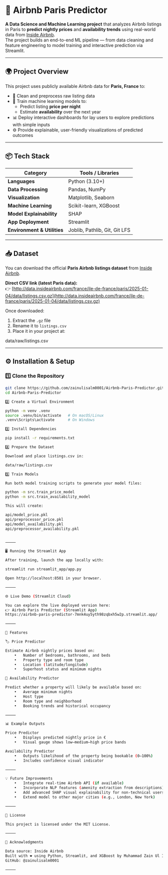 
# 🏡 Airbnb Paris Predictor

**A Data Science and Machine Learning project** that analyzes Airbnb listings in Paris to **predict nightly prices** and **availability trends** using real-world data from [Inside Airbnb](http://insideairbnb.com/get-the-data/).  
The project builds an end-to-end ML pipeline — from data cleaning and feature engineering to model training and interactive prediction via Streamlit.

---

## 🌍 Project Overview

This project uses publicly available Airbnb data for **Paris, France** to:

- 🧹 Clean and preprocess raw listing data  
- 🧠 Train machine learning models to:
  - Predict listing **price per night**
  - Estimate **availability** over the next year  
- 📊 Deploy interactive dashboards for lay users to explore predictions with simple inputs  
- ⚙️ Provide explainable, user-friendly visualizations of predicted outcomes  

---

## 📦 Tech Stack

| Category | Tools / Libraries |
|-----------|------------------|
| **Languages** | Python (3.10+) |
| **Data Processing** | Pandas, NumPy |
| **Visualization** | Matplotlib, Seaborn |
| **Machine Learning** | Scikit-learn, XGBoost |
| **Model Explainability** | SHAP |
| **App Deployment** | Streamlit |
| **Environment & Utilities** | Joblib, Pathlib, Git, Git LFS |

---

## 📥 Dataset

You can download the official **Paris Airbnb listings dataset** from [Inside Airbnb](http://insideairbnb.com/get-the-data/).

**Direct CSV link (latest Paris data):**  
👉 [http://data.insideairbnb.com/france/ile-de-france/paris/2025-01-04/data/listings.csv.gz](http://data.insideairbnb.com/france/ile-de-france/paris/2025-01-04/data/listings.csv.gz)

Once downloaded:
1. Extract the `.gz` file  
2. Rename it to `listings.csv`  
3. Place it in your project at:

data/raw/listings.csv

---

## ⚙️ Installation & Setup

### 1️⃣ Clone the Repository
```bash
git clone https://github.com/zainulisalm0001/Airbnb-Paris-Predictor.git
cd Airbnb-Paris-Predictor

2️⃣ Create a Virtual Environment

python -m venv .venv
source .venv/bin/activate   # On macOS/Linux
.venv\Scripts\activate      # On Windows

3️⃣ Install Dependencies

pip install -r requirements.txt

4️⃣ Prepare the Dataset

Download and place listings.csv in:

data/raw/listings.csv

5️⃣ Train Models

Run both model training scripts to generate your model files:

python -m src.train_price_model
python -m src.train_availability_model

This will create:

api/model_price.pkl
api/preprocessor_price.pkl
api/model_availability.pkl
api/preprocessor_availability.pkl


⸻

🖥️ Running the Streamlit App

After training, launch the app locally with:

streamlit run streamlit_app/app.py

Open http://localhost:8501 in your browser.

⸻

🌐 Live Demo (Streamlit Cloud)

You can explore the live deployed version here:
👉 Airbnb Paris Predictor (Streamlit App)
https://airbnb-paris-predictor-7mnk4uy5yth98zqbxh5w2p.streamlit.app/

⸻

🧠 Features

🏷️ Price Predictor

Estimate Airbnb nightly prices based on:
	•	Number of bedrooms, bathrooms, and beds
	•	Property type and room type
	•	Location (latitude/longitude)
	•	Superhost status and minimum nights

📅 Availability Predictor

Predict whether a property will likely be available based on:
	•	Average minimum nights
	•	Host type
	•	Room type and neighborhood
	•	Booking trends and historical occupancy

⸻

📊 Example Outputs

Price Predictor
	•	Displays predicted nightly price in €
	•	Visual gauge shows low–medium–high price bands

Availability Predictor
	•	Outputs likelihood of the property being bookable (0–100%)
	•	Includes confidence visual indicator

⸻

💡 Future Improvements
	•	Integrate real-time Airbnb API (if available)
	•	Incorporate NLP features (amenity extraction from descriptions)
	•	Add advanced SHAP visual explainability for non-technical users
	•	Extend model to other major cities (e.g., London, New York)

⸻

🧾 License

This project is licensed under the MIT License.

⸻

💬 Acknowledgments

Data source: Inside Airbnb
Built with ❤️ using Python, Streamlit, and XGBoost by Muhammad Zain Ul Islam
GitHub: @zainulisalm0001

⸻

